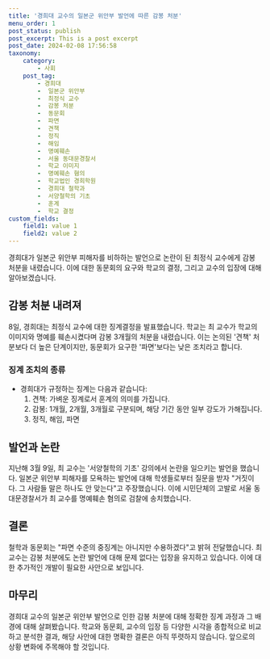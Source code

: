 ```yaml
---
title: '경희대 교수의 일본군 위안부 발언에 따른 감봉 처분'
menu_order: 1
post_status: publish
post_excerpt: This is a post excerpt
post_date: 2024-02-08 17:56:58
taxonomy:
    category:
        - 사회
    post_tag:
        - 경희대
        -  일본군 위안부
        -  최정식 교수
        -  감봉 처분
        -  동문회
        -  파면
        -  견책
        -  정직
        -  해임
        -  명예훼손
        -  서울 동대문경찰서
        -  학교 이미지
        -  명예훼손 혐의
        -  학교법인 경희학원
        -  경희대 철학과
        -  서양철학의 기초
        -  훈계
        -  학교 결정
custom_fields:
    field1: value 1
    field2: value 2
---
```


경희대가 일본군 위안부 피해자를 비하하는 발언으로 논란이 된 최정식 교수에게 감봉 처분을 내렸습니다. 이에 대한 동문회의 요구와 학교의 결정, 그리고 교수의 입장에 대해 알아보겠습니다.
## 감봉 처분 내려져
8일, 경희대는 최정식 교수에 대한 징계결정을 발표했습니다. 학교는 최 교수가 학교의 이미지와 명예를 훼손시켰다며 감봉 3개월의 처분을 내렸습니다. 이는 논의된 '견책' 처분보다 더 높은 단계이지만, 동문회가 요구한 '파면'보다는 낮은 조치라고 합니다.
### 징계 조치의 종류
- 경희대가 규정하는 징계는 다음과 같습니다:
  1. 견책: 가벼운 징계로서 훈계의 의미를 가집니다.
  2. 감봉: 1개월, 2개월, 3개월로 구분되며, 해당 기간 동안 일부 강도가 가해집니다.
  3. 정직, 해임, 파면
## 발언과 논란
지난해 3월 9일, 최 교수는 '서양철학의 기초' 강의에서 논란을 일으키는 발언을 했습니다. 일본군 위안부 피해자를 모욕하는 발언에 대해 학생들로부터 질문을 받자 "거짓이다. 그 사람들 말은 하나도 안 맞는다"고 주장했습니다. 이에 시민단체의 고발로 서울 동대문경찰서가 최 교수를 명예훼손 혐의로 검찰에 송치했습니다.
## 결론
철학과 동문회는 "파면 수준의 중징계는 아니지만 수용하겠다"고 밝혀 전달했습니다. 최 교수는 감봉 처분에도 논란 발언에 대해 문제 없다는 입장을 유지하고 있습니다. 이에 대한 추가적인 개발이 필요한 사안으로 보입니다.
## 마무리
경희대 교수의 일본군 위안부 발언으로 인한 감봉 처분에 대해 정확한 징계 과정과 그 배경에 대해 살펴봤습니다. 학교와 동문회, 교수의 입장 등 다양한 시각을 종합적으로 비교하고 분석한 결과, 해당 사안에 대한 명확한 결론은 아직 뚜렷하지 않습니다. 앞으로의 상황 변화에 주목해야 할 것입니다.
